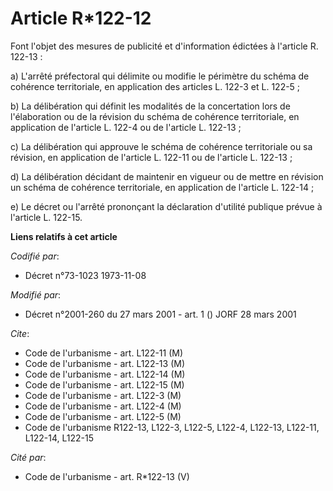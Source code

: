 # Article R*122-12

Font l'objet des mesures de publicité et d'information édictées à l'article R. 122-13 :

a) L'arrêté préfectoral qui délimite ou modifie le périmètre du schéma de cohérence territoriale, en application des articles
L. 122-3 et L. 122-5 ;

b) La délibération qui définit les modalités de la concertation lors de l'élaboration ou de la révision du schéma de
cohérence territoriale, en application de l'article L. 122-4 ou de l'article L. 122-13 ;

c) La délibération qui approuve le schéma de cohérence territoriale ou sa révision, en application de l'article L. 122-11 ou
de l'article L. 122-13 ;

d) La délibération décidant de maintenir en vigueur ou de mettre en révision un schéma de cohérence territoriale, en
application de l'article L. 122-14 ;

e) Le décret ou l'arrêté prononçant la déclaration d'utilité publique prévue à l'article L. 122-15.

**Liens relatifs à cet article**

_Codifié par_:

  - Décret n°73-1023 1973-11-08

_Modifié par_:

  - Décret n°2001-260 du 27 mars 2001 - art. 1 () JORF 28 mars 2001

_Cite_:

  - Code de l'urbanisme - art. L122-11 (M)
  - Code de l'urbanisme - art. L122-13 (M)
  - Code de l'urbanisme - art. L122-14 (M)
  - Code de l'urbanisme - art. L122-15 (M)
  - Code de l'urbanisme - art. L122-3 (M)
  - Code de l'urbanisme - art. L122-4 (M)
  - Code de l'urbanisme - art. L122-5 (M)
  - Code de l'urbanisme R122-13, L122-3, L122-5, L122-4, L122-13, L122-11, L122-14, L122-15

_Cité par_:

  - Code de l'urbanisme - art. R*122-13 (V)

